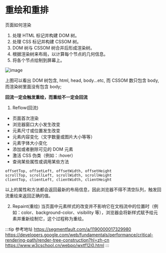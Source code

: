 # 重绘和重排

页面如何渲染

1. 处理 HTML 标记并构建 DOM 树。
2. 处理 CSS 标记并构建 CSSOM 树。
3. DOM 树与 CSSOM 树合并后形成渲染树。
4. 根据渲染树来布局，以计算每个节点的几何信息。
5. 将各个节点绘制到屏幕上。

![image](https://user-images.githubusercontent.com/32337542/117094219-c8786d80-ad95-11eb-9a5f-394201d4f325.png)

上图可以看出 DOM 树包含, html, head, body...etc, 而 CSSOM 数只包含 body, 而渲染树里面没有包含 body;

**回流一定会触发重绘，而重绘不一定会回流**

1. Reflow(回流)

- 页面首次渲染
- 浏览器窗口大小发生改变
- 元素尺寸或位置发生改变
- 元素内容变化（文字数量或图片大小等等）
- 元素字体大小变化
- 添加或者删除可见的 DOM 元素
- 激活 CSS 伪类（例如：:hover）
- 查询某些属性或调用某些方法

```
offsetTop, offsetLeft, offsetWidth, offsetHeight
scrollTop, scrollLeft, scrollWidth, scrollHeight
clientTop, clientLeft, clientWidth, clientHeight
```

以上的属性和方法都会返回最新的布局信息，因此浏览器不得不清空队列，触发回流重绘来返回正确的值。

2. Repaint(重绘)
   当页面中元素样式的改变并不影响它在文档流中的位置时（例如：color、background-color、visibility 等），浏览器会将新样式赋予给元素并重新绘制它，这个过程称为重绘。

:::tip 参考地址
https://segmentfault.com/a/1190000017329980
https://developers.google.com/web/fundamentals/performance/critical-rendering-path/render-tree-construction?hl=zh-cn
https://www.w3cschool.cn/webpo/wxtf12i0.html
:::
